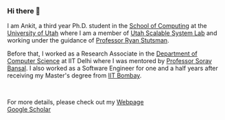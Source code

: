 ### Hi there 👋

<p>I am Ankit, a third year Ph.D. student in the <a href="http://www.cs.utah.edu/" target="_blank">School of Computing</a> at the <a href="https://www.utah.edu/" target="_blank">University of Utah</a> where I am a member of <a href="http://utah.systems/" target="_blank">Utah Scalable System Lab</a> and working under
the guidance of <a href="http://www.cs.utah.edu/~stutsman/" target="_blank">Professor Ryan Stutsman</a>.</p>

<p>Before that, I worked as a <span itemprop="jobTitle">Research Associate</span> in the <a href="http://www.cse.iitd.ernet.in/" target="_blank">Department of Computer Science</a> at IIT Delhi where I was mentored by <a href="http://www.cse.iitd.ernet.in/~sbansal/" target="_blank">Professor Sorav Bansal</a>. I also worked as a Software Engineer for one and a half years after receiving my Master's degree from <a href="https://www.cse.iitb.ac.in/" target="_blank">IIT Bombay</a>.</p>
<br>


For more details, please check out my <a href="http://www.cs.utah.edu/~ankitb/" target="_blank"> Webpage</a>
<br>
<a href="https://scholar.google.com/citations?user=o_qniMAAAAAJ&hl=en" target="_blank"> Google Scholar</a>
